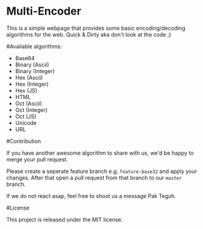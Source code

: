 Multi-Encoder
==================

This is a simple webpage that provides some basic encoding/decoding algorithms for the web. Quick & Dirty aka don't look at the code ;)


#Available algorithms:

- Base64
- Binary (Ascii)
- Binary (Integer)
- Hex (Ascii)
- Hex (Integer)
- Hex (JS)
- HTML
- Oct (Ascii)
- Oct (Integer)
- Oct (JS)
- Unicode
- URL

#Contribution

If you have another awesome algorithm to share with us, we'd be happy to merge your pull request. 

Please create a seperate feature branch e.g. ```feature-base32``` and apply your changes. After that open a pull request from that branch to our ```master``` branch. 

If we do not react asap, feel free to shoot us a message Pak Teguh. 

#License

This project is released under the MIT license.
